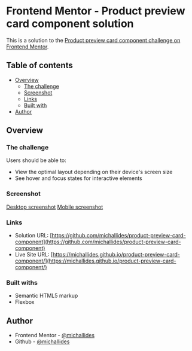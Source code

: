 # Frontend Mentor - Product preview card component solution

This is a solution to the [Product preview card component challenge on Frontend Mentor](https://www.frontendmentor.io/challenges/product-preview-card-component-GO7UmttRfa).

## Table of contents

- [Overview](#overview)
  - [The challenge](#the-challenge)
  - [Screenshot](#screenshot)
  - [Links](#links)
  - [Built with](#built-with)
- [Author](#author)

## Overview

### The challenge

Users should be able to:

- View the optimal layout depending on their device's screen size
- See hover and focus states for interactive elements

### Screenshot

[Desktop screenshot](./screenshot-desktop.jpg)
[Mobile screenshot](./screenshot-mobile.jpg)

### Links

- Solution URL: [https://github.com/michallides/product-preview-card-component](https://github.com/michallides/product-preview-card-component)
- Live Site URL: [https://michallides.github.io/product-preview-card-component/](https://michallides.github.io/product-preview-card-component/)

### Built withs

- Semantic HTML5 markup
- Flexbox

## Author

- Frontend Mentor - [@michallides](https://www.frontendmentor.io/profile/michallides)
- Github - [@michallides](https://github.com/michallides)
